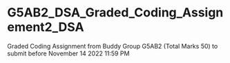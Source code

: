 # G5AB2_DSA_Graded_Coding_Assignement2_DSA
Graded Coding Assignment from Buddy Group G5AB2 (Total Marks 50) to submit before November 14 2022 11:59 PM
